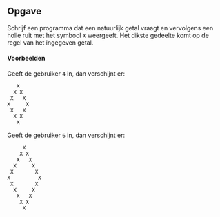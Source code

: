 ## Opgave
Schrijf een programma dat een natuurlijk getal vraagt en vervolgens een holle ruit met het symbool `X` weergeeft. Het dikste gedeelte komt op de regel van het ingegeven getal.

#### Voorbeelden
Geeft de gebruiker `4` in, dan verschijnt er:
```
   X
  X X
 X   X
X     X
 X   X
  X X
   X
```

Geeft de gebruiker `6` in, dan verschijnt er:
```
     X
    X X
   X   X
  X     X
 X       X
X         X
 X       X
  X     X
   X   X
    X X
     X
```